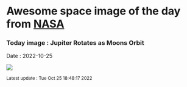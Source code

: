 
# Awesome space image of the day from [NASA](https://api.nasa.gov/)

### Today image : Jupiter Rotates as Moons Orbit
Date : 2022-10-25

![](https://www.youtube.com/embed/juloL5WeLrc?rel=0)

<small>Latest update : Tue Oct 25 18:48:17 2022</small>
        